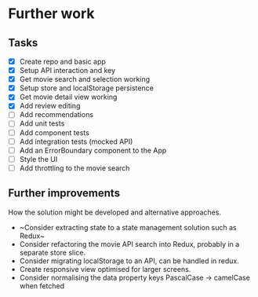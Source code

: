 # Further work

## Tasks

- [x] Create repo and basic app
- [x] Setup API interaction and key
- [x] Get movie search and selection working
- [x] Setup store and localStorage persistence
- [x] Get movie detail view working
- [x] Add review editing
- [ ] Add recommendations
- [ ] Add unit tests
- [ ] Add component tests
- [ ] Add integration tests (mocked API)
- [ ] Add an ErrorBoundary component to the App
- [ ] Style the UI
- [ ] Add throttling to the movie search

## Further improvements

How the solution might be developed and alternative approaches.

- ~Consider extracting state to a state management solution such as Redux~
- Consider refactoring the movie API search into Redux, probably in a separate store slice.
- Consider migrating localStorage to an API, can be handled in redux.
- Create responsive view optimised for larger screens.
- Consider normalising the data property keys PascalCase -> camelCase when fetched
